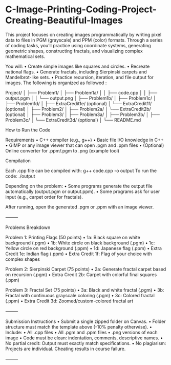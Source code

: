 # C-Image-Printing-Coding-Project-Creating-Beautiful-Images 
This project focuses on creating images programmatically by writing pixel data to files in PGM (grayscale) and PPM (color) formats. Through a series of coding tasks, you’ll practice using coordinate systems, generating geometric shapes, constructing fractals, and visualizing complex mathematical sets.

You will:
	•	Create simple images like squares and circles.
	•	Recreate national flags.
	•	Generate fractals, including Sierpinski carpets and Mandelbrot-like sets.
	•	Practice recursion, iteration, and file output for images.
The following is organized as followed :

Project/
│
├── Problem1/
│   ├── Problem1a/
│   │   ├── code.cpp
│   │   ├── output.pgm
│   │   └── output.png
│   ├── Problem1b/
│   ├── Problem1c/
│   ├── Problem1d/
│   ├── ExtraCredit1e/ (optional)
│   └── ExtraCredit1f/ (optional)
│
├── Problem2/
│   ├── Problem2a/
│   └── ExtraCredit2b/ (optional)
│
├── Problem3/
│   ├── Problem3a/
│   ├── Problem3b/
│   ├── Problem3c/
│   └── ExtraCredit3d/ (optional)
│
└── README.md

How to Run the Code

Requirements
	•	C++ compiler (e.g., g++)
	•	Basic file I/O knowledge in C++
	•	GIMP or any image viewer that can open .pgm and .ppm files
	•	(Optional) Online converter for .ppm/.pgm to .png (example tool)

Compilation

Each .cpp file can be compiled with:
g++ code.cpp -o output
To run the code:
./output

Depending on the problem:
	•	Some programs generate the output file automatically (output.pgm or output.ppm).
	•	Some programs ask for user input (e.g., carpet order for fractals).

After running, open the generated .pgm or .ppm with an image viewer.

⸻

Problems Breakdown

Problem 1: Printing Flags (50 points)
	•	1a: Black square on white background (.pgm)
	•	1b: White circle on black background (.pgm)
	•	1c: Yellow circle on red background (.ppm)
	•	1d: Japanese flag (.ppm)
	•	Extra Credit 1e: Indian flag (.ppm)
	•	Extra Credit 1f: Flag of your choice with complex shapes

Problem 2: Sierpinski Carpet (75 points)
	•	2a: Generate fractal carpet based on recursion (.pgm)
	•	Extra Credit 2b: Carpet with colorful final squares (.ppm)

Problem 3: Fractal Set (75 points)
	•	3a: Black and white fractal (.pgm)
	•	3b: Fractal with continuous grayscale coloring (.pgm)
	•	3c: Colored fractal (.ppm)
	•	Extra Credit 3d: Zoomed/custom-colored fractal art

⸻

Submission Instructions
	•	Submit a single zipped folder on Canvas.
	•	Folder structure must match the template above (-10% penalty otherwise).
	•	Include:
	•	All .cpp files
	•	All .pgm and .ppm files
	•	.png versions of each image
	•	Code must be clean: indentation, comments, descriptive names.
	•	No partial credit: Output must exactly match specifications.
	•	No plagiarism: Projects are individual. Cheating results in course failure.

⸻





